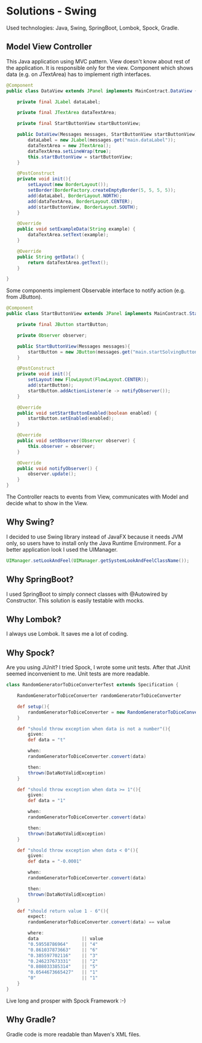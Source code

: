# Solutions - Swing

Used technologies:
Java, Swing, SpringBoot, Lombok, Spock, Gradle.

## Model View Controller
This Java application using MVC pattern.
View doesn't know about rest of the application. It is responsible only for the view. Component which shows data (e.g. on JTextArea) has to implement rigth interfaces.
```java
@Component
public class DataView extends JPanel implements MainContract.DataView {

    private final JLabel dataLabel;

    private final JTextArea dataTextArea;

    private final StartButtonView startButtonView;

    public DataView(Messages messages, StartButtonView startButtonView){
        dataLabel = new JLabel(messages.get("main.dataLabel"));
        dataTextArea = new JTextArea();
        dataTextArea.setLineWrap(true);
        this.startButtonView = startButtonView;
    }

    @PostConstruct
    private void init(){
        setLayout(new BorderLayout());
        setBorder(BorderFactory.createEmptyBorder(5, 5, 5, 5));
        add(dataLabel, BorderLayout.NORTH);
        add(dataTextArea, BorderLayout.CENTER);
        add(startButtonView, BorderLayout.SOUTH);
    }

    @Override
    public void setExampleData(String example) {
        dataTextArea.setText(example);
    }

    @Override
    public String getData() {
        return dataTextArea.getText();
    }

}
``` 
Some components implement Observable interface to notify action (e.g. from JButton).
```java
@Component
public class StartButtonView extends JPanel implements MainContract.StartButtonView, Observable {

    private final JButton startButton;

    private Observer observer;

    public StartButtonView(Messages messages){
        startButton = new JButton(messages.get("main.startSolvingButton"));
    }

    @PostConstruct
    private void init(){
        setLayout(new FlowLayout(FlowLayout.CENTER));
        add(startButton);
        startButton.addActionListener(e -> notifyObserver());
    }

    @Override
    public void setStartButtonEnabled(boolean enabled) {
        startButton.setEnabled(enabled);
    }

    @Override
    public void setObserver(Observer observer) {
        this.observer = observer;
    }

    @Override
    public void notifyObserver() {
        observer.update();
    }
}
```
The Controller reacts to events from View, communicates with Model and decide what to show in the View.

## Why Swing?

I decided to use Swing library instead of JavaFX because it needs JVM only, so users have to install only the Java Runtime Environment.
For a better application look I used the UIManager.
```java
UIManager.setLookAndFeel(UIManager.getSystemLookAndFeelClassName());
```

## Why SpringBoot?

I used SpringBoot to simply connect classes with @Autowired by Constructor. This solution is easily testable with mocks.

## Why Lombok?

I always use Lombok. It saves me a lot of coding.

## Why Spock?

Are you using JUnit? I tried Spock, I wrote some unit tests. After that JUnit seemed inconvenient to me. Unit tests are more readable.
```groovy
class RandomGeneratorToDiceConverterTest extends Specification {

    RandomGeneratorToDiceConverter randomGeneratorToDiceConverter

    def setup(){
        randomGeneratorToDiceConverter = new RandomGeneratorToDiceConverter()
    }

    def "should throw exception when data is not a number"(){
        given:
        def data = "t"

        when:
        randomGeneratorToDiceConverter.convert(data)

        then:
        thrown(DataNotValidException)
    }

    def "should throw exception when data >= 1"(){
        given:
        def data = "1"

        when:
        randomGeneratorToDiceConverter.convert(data)

        then:
        thrown(DataNotValidException)
    }

    def "should throw exception when data < 0"(){
        given:
        def data = "-0.0001"

        when:
        randomGeneratorToDiceConverter.convert(data)

        then:
        thrown(DataNotValidException)
    }

    def "should return value 1 - 6"(){
        expect:
        randomGeneratorToDiceConverter.convert(data) == value

        where:
        data                || value
        "0.59558786964"     || "4"
        "0.861037873663"    || "6"
        "0.385597702116"    || "3"
        "0.246237673331"    || "2"
        "0.808033385314"    || "5"
        "0.0544673665427"   || "1"
        "0"                 || "1"
    }
}
```
Live long and prosper with Spock Framework :-)

## Why Gradle?

Gradle code is more readable than Maven's XML files.
